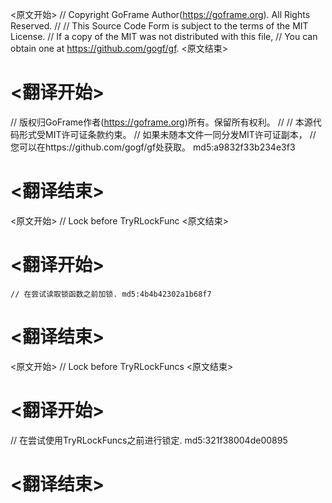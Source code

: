 
<原文开始>
// Copyright GoFrame Author(https://goframe.org). All Rights Reserved.
//
// This Source Code Form is subject to the terms of the MIT License.
// If a copy of the MIT was not distributed with this file,
// You can obtain one at https://github.com/gogf/gf.
<原文结束>

# <翻译开始>
// 版权归GoFrame作者(https://goframe.org)所有。保留所有权利。
//
// 本源代码形式受MIT许可证条款约束。
// 如果未随本文件一同分发MIT许可证副本，
// 您可以在https://github.com/gogf/gf处获取。 md5:a9832f33b234e3f3
# <翻译结束>


<原文开始>
// Lock before TryRLockFunc
<原文结束>

# <翻译开始>
	// 在尝试读取锁函数之前加锁. md5:4b4b42302a1b68f7
# <翻译结束>


<原文开始>
// Lock before TryRLockFuncs
<原文结束>

# <翻译开始>
// 在尝试使用TryRLockFuncs之前进行锁定. md5:321f38004de00895
# <翻译结束>

